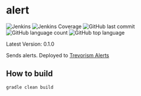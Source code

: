 # alert
![Jenkins](https://img.shields.io/jenkins/build/http/trevorism-build.eastus.cloudapp.azure.com/alert)
![Jenkins Coverage](https://img.shields.io/jenkins/coverage/jacoco/http/trevorism-build.eastus.cloudapp.azure.com/alert)
![GitHub last commit](https://img.shields.io/github/last-commit/trevorism/alert)
![GitHub language count](https://img.shields.io/github/languages/count/trevorism/alert)
![GitHub top language](https://img.shields.io/github/languages/top/trevorism/alert)

Latest Version: 0.1.0

Sends alerts. Deployed to [Trevorism Alerts](https://alert-dot-trevorism-gcloud.appspot.com)

## How to build
`gradle clean build`
